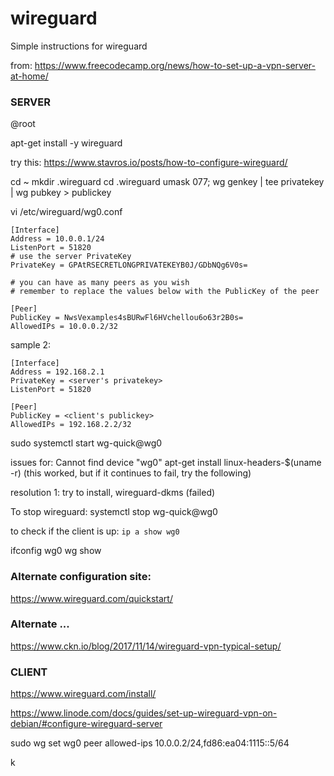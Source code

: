 # wireguard
Simple instructions for wireguard

from: https://www.freecodecamp.org/news/how-to-set-up-a-vpn-server-at-home/

### SERVER
@root

apt-get install -y wireguard


try this: https://www.stavros.io/posts/how-to-configure-wireguard/



cd ~
mkdir .wireguard
cd .wireguard
umask 077; wg genkey | tee privatekey | wg pubkey > publickey

vi /etc/wireguard/wg0.conf

```
[Interface]
Address = 10.0.0.1/24
ListenPort = 51820
# use the server PrivateKey
PrivateKey = GPAtRSECRETLONGPRIVATEKEYB0J/GDbNQg6V0s=

# you can have as many peers as you wish
# remember to replace the values below with the PublicKey of the peer

[Peer]
PublicKey = NwsVexamples4sBURwFl6HVchellou6o63r2B0s=
AllowedIPs = 10.0.0.2/32
```

sample 2: 
```
[Interface]
Address = 192.168.2.1
PrivateKey = <server's privatekey>
ListenPort = 51820

[Peer]
PublicKey = <client's publickey>
AllowedIPs = 192.168.2.2/32
```

sudo systemctl start wg-quick@wg0

issues for: Cannot find device "wg0"
apt-get install linux-headers-$(uname -r)
(this worked, but if it continues to fail, try the following) 

resolution 1: try to install, wireguard-dkms (failed)


To stop wireguard: systemctl stop wg-quick@wg0

to check if the client is up:
	`ip a show wg0`

ifconfig wg0
wg show

### Alternate configuration site:
https://www.wireguard.com/quickstart/


### Alternate ... 

https://www.ckn.io/blog/2017/11/14/wireguard-vpn-typical-setup/



### CLIENT


https://www.wireguard.com/install/

https://www.linode.com/docs/guides/set-up-wireguard-vpn-on-debian/#configure-wireguard-server

sudo wg set wg0 peer <Client Public Key> allowed-ips 10.0.0.2/24,fd86:ea04:1115::5/64


k
